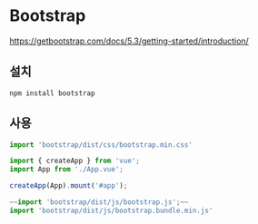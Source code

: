 
# Bootstrap

https://getbootstrap.com/docs/5.3/getting-started/introduction/

## 설치 

```
npm install bootstrap
```

## 사용

```javascript
import 'bootstrap/dist/css/bootstrap.min.css'

import { createApp } from 'vue';
import App from './App.vue';

createApp(App).mount('#app');

~~import 'bootstrap/dist/js/bootstrap.js';~~
import 'bootstrap/dist/js/bootstrap.bundle.min.js'
```
